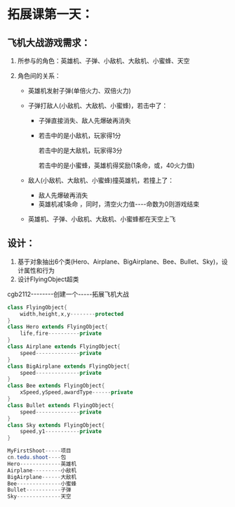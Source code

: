 # 拓展课第一天：



## 飞机大战游戏需求：

1. 所参与的角色：英雄机、子弹、小敌机、大敌机、小蜜蜂、天空

2. 角色间的关系：

   - 英雄机发射子弹(单倍火力、双倍火力)

   - 子弹打敌人(小敌机、大敌机、小蜜蜂)，若击中了：

     - 子弹直接消失、敌人先爆破再消失

     - 若击中的是小敌机，玩家得1分

       若击中的是大敌机，玩家得3分

       若击中的是小蜜蜂，英雄机得奖励(1条命，或，40火力值)

   - 敌人(小敌机、大敌机、小蜜蜂)撞英雄机，若撞上了：

     - 敌人先爆破再消失
     - 英雄机减1条命 ，同时，清空火力值----命数为0则游戏结束

   - 英雄机、子弹、小敌机、大敌机、小蜜蜂都在天空上飞



## 设计：

1. 基于对象抽出6个类(Hero、Airplane、BigAirplane、Bee、Bullet、Sky)，设计属性和行为
2. 设计FlyingObject超类



cgb2112--------创建一个-----拓展飞机大战



```java
class FlyingObject{
    width,height,x,y--------protected
}
class Hero extends FlyingObject{
    life,fire----------private
}
class Airplane extends FlyingObject{
    speed--------------private
}
class BigAirplane extends FlyingObject{
    speed--------------private
}
class Bee extends FlyingObject{
    xSpeed,ySpeed,awardType------private
}
class Bullet extends FlyingObject{
    speed--------------private
}
class Sky extends FlyingObject{
    speed,y1-----------private
}
```











```java
MyFirstShoot-----项目
cn.tedu.shoot----包
Hero-------------英雄机
Airplane---------小敌机
BigAirplane------大敌机
Bee--------------小蜜蜂
Bullet-----------子弹
Sky--------------天空
```































